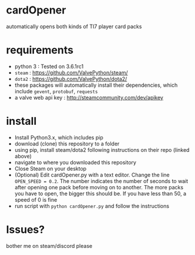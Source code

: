 # cardOpener
automatically opens both kinds of TI7 player card packs

# requirements
* python 3 : Tested on 3.6.1rc1
* `steam` : https://github.com/ValvePython/steam/
* `dota2` : https://github.com/ValvePython/dota2/
* these packages will automatically install their dependencies, which include `gevent`, `protobuf`, `requests`
* a valve web api key : http://steamcommunity.com/dev/apikey

# install
* Install Python3.x, which includes pip
* download (clone) this repository to a folder
* using pip, install steam/dota2 following instructions on their repo (linked above)
* navigate to where you downloaded this repository
* Close Steam on your desktop
* (Optional) Edit cardOpener.py with a text editor. Change the line `OPEN_SPEED = 0.2`. The number indicates the number of seconds to wait after opening one pack before moving on to another. The more packs you have to open, the bigger this should be. If you have less than 50, a speed of 0 is fine
* run script with `python cardOpener.py` and follow the instructions

# Issues?
bother me on steam/discord please
